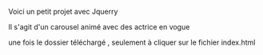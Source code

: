 Voici un petit projet avec Jquerry

Il s'agit d'un carousel animé avec des actrice en vogue

une fois le dossier téléchargé , seulement à cliquer sur le fichier index.html
